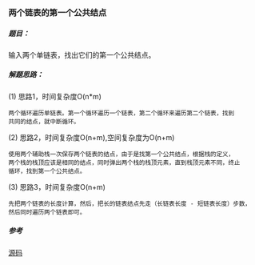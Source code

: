 ### 两个链表的第一个公共结点

##### 题目：

输入两个单链表，找出它们的第一个公共结点。

##### 解题思路：

(1) 思路1，时间复杂度O(n*m)

    两个循环遍历单链表。第一个循环遍历一个链表，第二个循环来遍历第二个链表，找到
    共同的结点，就中断循环。

(2) 思路2，时间复杂度O(n+m),空间复杂度为O(n+m)

    使用两个辅助栈一次保存两个链表的结点，由于是找第一个公共结点，根据栈的定义，
    两个栈的栈顶应该是相同的结点，同时弹出两个栈的栈顶元素，直到栈顶元素不同，终止
    循环，找到第一个公共结点。

(3) 思路3，时间复杂度O(n+m)

    先把两个链表的长度计算，然后，把长的链表结点先走（长链表长度 - 短链表长度）步数，
    然后同时遍历两个链表即可。

##### 参考

[源码](./Main.java)
